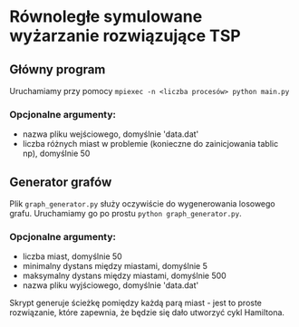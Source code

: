 # Równoległe symulowane wyżarzanie rozwiązujące TSP

## Główny program
Uruchamiamy przy pomocy `mpiexec -n <liczba procesów> python main.py`
### Opcjonalne argumenty:
 - nazwa pliku wejściowego, domyślnie 'data.dat'
 - liczba różnych miast w problemie (konieczne do zainicjowania tablic np), domyślnie 50
 
 ## Generator grafów
 Plik `graph_generator.py` służy oczywiście do wygenerowania losowego grafu. Uruchamiamy go po prostu `python graph_generator.py`.
 ### Opcjonalne argumenty:
 - liczba miast, domyślnie 50
 - minimalny dystans między miastami, domyślnie 5
 - maksymalny dystans między miastami, domyślnie 500
 - nazwa pliku wyjściowego, domyślnie 'data.dat'  
 <a/>
 Skrypt generuje ścieżkę pomiędzy każdą parą miast - jest to proste rozwiązanie, które zapewnia, że będzie się dało utworzyć cykl Hamiltona.
